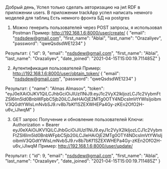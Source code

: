 Добрый день,
Успел только сделать авторизацию на jwt RDF в приложении users.
В приложении trackApp успел написать немного моделей для таблиц
Есть немного фронта
БД на postgres

1. Можно генерить пользователей через POST запросы, я использовал Postman
Пример: 
    http://192.168.1.6:8000/user/create/
{
    "email": "nsdsdew@gmail.com",
    "first_name": "Ablai",
    "last_name": "Orazaliyev",
    "password": "qweQsdsdWE1234"
}

Результат:
{
    "id": 9,
    "email": "nsdsdew@gmail.com",
    "first_name": "Ablai",
    "last_name": "Orazaliyev",
    "date_joined": "2021-04-15T15:00:19.711485Z"
}

2. Аутентификация пользователей
Пример: 
    http://192.168.1.6:8000/user/obtain_token/
{
    "email": "nsdsdew@gmail.com",
    "password": "qweQsdsdWE1234"
}

Результат:
{
    "name": "Almas Almasov",
    "token": "eyJ0eXAiOiJKV1QiLCJhbGciOiJIUzI1NiJ9.eyJ1c2VyX2lkIjozLCJ1c2VybmFtZSI6Im5ld0BnbWFpbC5jb20iLCJleHAiOjE2MTg0OTY4NDcsImVtYWlsIjoibmV3QGdtYWlsLmNvbSJ9.rv8b7bKf1SZEXWHEPa4Gy-zKEn2OfO2H-u6v_iJlwqM"
}

3. GET запрос Получение и обновление пользователей
Ключи:
Authorization = Bearer eyJ0eXAiOiJKV1QiLCJhbGciOiJIUzI1NiJ9.eyJ1c2VyX2lkIjozLCJ1c2VybmFtZSI6Im5ld0BnbWFpbC5jb20iLCJleHAiOjE2MTg0OTY4NDcsImVtYWlsIjoibmV3QGdtYWlsLmNvbSJ9.rv8b7bKf1SZEXWHEPa4Gy-zKEn2OfO2H-u6v_iJlwqM
Пример: 
    http://192.168.1.6:8000/user/update/

Результат:
{
    "id": 9,
    "email": "nsdsdew@gmail.com",
    "first_name": "Ablai",
    "last_name": "Orazaliyev",
    "date_joined": "2021-04-15T15:00:19.711485Z"
}